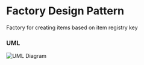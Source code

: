 # Factory Design Pattern

Factory for creating items based on item registry key

### UML
![UML Diagram](UML/uml.png)
